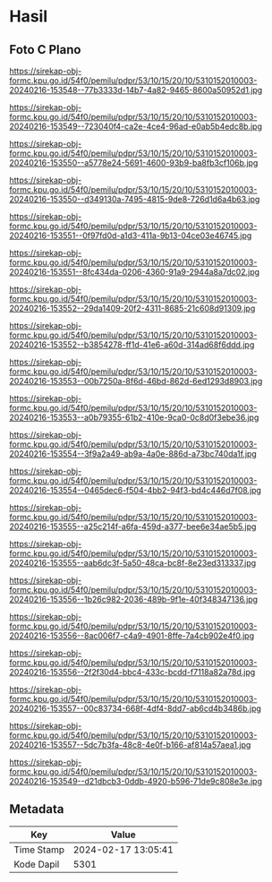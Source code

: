 # Hasil

## Foto C Plano

https://sirekap-obj-formc.kpu.go.id/54f0/pemilu/pdpr/53/10/15/20/10/5310152010003-20240216-153548--77b3333d-14b7-4a82-9465-8600a50952d1.jpg

https://sirekap-obj-formc.kpu.go.id/54f0/pemilu/pdpr/53/10/15/20/10/5310152010003-20240216-153549--723040f4-ca2e-4ce4-96ad-e0ab5b4edc8b.jpg

https://sirekap-obj-formc.kpu.go.id/54f0/pemilu/pdpr/53/10/15/20/10/5310152010003-20240216-153550--a5778e24-5691-4600-93b9-ba8fb3cf106b.jpg

https://sirekap-obj-formc.kpu.go.id/54f0/pemilu/pdpr/53/10/15/20/10/5310152010003-20240216-153550--d349130a-7495-4815-9de8-726d1d6a4b63.jpg

https://sirekap-obj-formc.kpu.go.id/54f0/pemilu/pdpr/53/10/15/20/10/5310152010003-20240216-153551--0f97fd0d-a1d3-411a-9b13-04ce03e46745.jpg

https://sirekap-obj-formc.kpu.go.id/54f0/pemilu/pdpr/53/10/15/20/10/5310152010003-20240216-153551--8fc434da-0206-4360-91a9-2944a8a7dc02.jpg

https://sirekap-obj-formc.kpu.go.id/54f0/pemilu/pdpr/53/10/15/20/10/5310152010003-20240216-153552--29da1409-20f2-4311-8685-21c608d91309.jpg

https://sirekap-obj-formc.kpu.go.id/54f0/pemilu/pdpr/53/10/15/20/10/5310152010003-20240216-153552--b3854278-ff1d-41e6-a60d-314ad68f6ddd.jpg

https://sirekap-obj-formc.kpu.go.id/54f0/pemilu/pdpr/53/10/15/20/10/5310152010003-20240216-153553--00b7250a-8f6d-46bd-862d-6ed1293d8903.jpg

https://sirekap-obj-formc.kpu.go.id/54f0/pemilu/pdpr/53/10/15/20/10/5310152010003-20240216-153553--a0b79355-61b2-410e-9ca0-0c8d0f3ebe36.jpg

https://sirekap-obj-formc.kpu.go.id/54f0/pemilu/pdpr/53/10/15/20/10/5310152010003-20240216-153554--3f9a2a49-ab9a-4a0e-886d-a73bc740da1f.jpg

https://sirekap-obj-formc.kpu.go.id/54f0/pemilu/pdpr/53/10/15/20/10/5310152010003-20240216-153554--0465dec6-f504-4bb2-94f3-bd4c446d7f08.jpg

https://sirekap-obj-formc.kpu.go.id/54f0/pemilu/pdpr/53/10/15/20/10/5310152010003-20240216-153555--a25c214f-a6fa-459d-a377-bee6e34ae5b5.jpg

https://sirekap-obj-formc.kpu.go.id/54f0/pemilu/pdpr/53/10/15/20/10/5310152010003-20240216-153555--aab6dc3f-5a50-48ca-bc8f-8e23ed313337.jpg

https://sirekap-obj-formc.kpu.go.id/54f0/pemilu/pdpr/53/10/15/20/10/5310152010003-20240216-153556--1b26c982-2036-489b-9f1e-40f348347136.jpg

https://sirekap-obj-formc.kpu.go.id/54f0/pemilu/pdpr/53/10/15/20/10/5310152010003-20240216-153556--8ac006f7-c4a9-4901-8ffe-7a4cb902e4f0.jpg

https://sirekap-obj-formc.kpu.go.id/54f0/pemilu/pdpr/53/10/15/20/10/5310152010003-20240216-153556--2f2f30d4-bbc4-433c-bcdd-f7118a82a78d.jpg

https://sirekap-obj-formc.kpu.go.id/54f0/pemilu/pdpr/53/10/15/20/10/5310152010003-20240216-153557--00c83734-668f-4df4-8dd7-ab6cd4b3486b.jpg

https://sirekap-obj-formc.kpu.go.id/54f0/pemilu/pdpr/53/10/15/20/10/5310152010003-20240216-153557--5dc7b3fa-48c8-4e0f-b166-af814a57aea1.jpg

https://sirekap-obj-formc.kpu.go.id/54f0/pemilu/pdpr/53/10/15/20/10/5310152010003-20240216-153549--d21dbcb3-0ddb-4920-b596-71de9c808e3e.jpg


## Metadata

| Key        | Value               |
| ---------- | ------------------- |
| Time Stamp | 2024-02-17 13:05:41 |
| Kode Dapil | 5301                |



